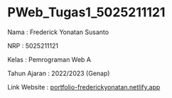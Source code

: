 # PWeb_Tugas1_5025211121

Nama          : Frederick Yonatan Susanto

NRP           : 5025211121

Kelas         : Pemrograman Web A

Tahun Ajaran  : 2022/2023 (Genap)

Link Website  : [portfolio-frederickyonatan.netlify.app](https://portfolio-frederickyonatan.netlify.app/)

